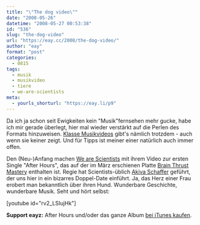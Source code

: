 ```yaml
---
title: "\"The dog video\""
date: "2008-05-26"
datetime: "2008-05-27 00:53:38"
id: "536"
slug: "the-dog-video"
url: "https://eay.cc/2008/the-dog-video/"
author: "eay"
format: "post"
categories:
  - 0815
tags:
  - musik
  - musikvideo
  - tiere
  - we-are-scientists
meta:
  - yourls_shorturl: "https://eay.li/p9"
---
```


Da ich ja schon seit Ewigkeiten kein "Musik"fernsehen mehr gucke, habe ich mir gerade überlegt, hier mal wieder verstärkt auf die Perlen des Formats hinzuweisen. [Klasse Musikvideos](//eay.cc/tag/musikvideo/) gibt's nämlich trotzdem - auch wenn sie keiner zeigt. Und für Tipps ist meiner einer natürlich auch immer offen.

Den (Neu-)Anfang machen [We are Scientists](http://www.wearescientists.com/) mit ihrem Video zur ersten Single "After Hours", das auf der im März erschienen Platte [Brain Thrust Mastery](http://www.amazon.de/exec/obidos/ASIN/B0012NHN72/eayznet-21) enthalten ist. Regie hat Scientists-üblich [Akiva Schaffer](http://www.imdb.com/name/nm1676223/) geführt, der uns hier in ein bizarres Doppel-Date einführt. Ja, das Herz einer Frau erobert man bekanntlich über ihren Hund. Wunderbare Geschichte, wunderbare Musik. Seht und hört selbst:

\[youtube id="rv2\_LSIujHk"\]

**Support eayz:** After Hours und/oder das ganze Album [bei iTunes kaufen](http://clk.tradedoubler.com/click?p=23761&a=1380002&url=http%3A%2F%2Fphobos.apple.com%2FWebObjects%2FMZStore.woa%2Fwa%2FviewAlbum%3Fi%3D274968876%26id%3D274968868%26s%3D143443%26partnerId%3D2003).
